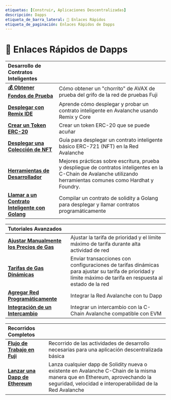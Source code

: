 ```yaml
---
etiquetas: [Construir, Aplicaciones Descentralizadas]
descripción: Dapps
etiqueta_de_barra_lateral: 🔗 Enlaces Rápidos
etiqueta_de_paginación: Enlaces Rápidos de Dapps
---
```


# 🔗 Enlaces Rápidos de Dapps

| Desarrollo de Contratos Inteligentes       |   |
| :------------------------------------------------- | :-------------------------------------------------------------------------------------------------------------------------------------------------- |
| [**💰 Obtener Fondos de Prueba**](/build/dapp/smart-contracts/get-funds-faucet.md)      | Cómo obtener un "chorrito" de AVAX de prueba del grifo de la red de pruebas Fuji |
| [**Desplegar con Remix IDE**](/build/dapp/smart-contracts/remix-deploy.md)   | Aprende cómo desplegar y probar un contrato inteligente en Avalanche usando Remix y Core |
| [**Crear un Token ERC-20**](/build/dapp/smart-contracts/erc-20.md)      |  Crear un token ERC-20 que se puede acuñar |
| [**Desplegar una Colección de NFT**](/build/dapp/smart-contracts/nfts/deploy-collection.md)      |  Guía para desplegar un contrato inteligente básico ERC-721 (NFT) en la Red Avalanche |
| [**Herramientas de Desarrollador**](/build/dapp/smart-contracts/toolchains/hardhat.md)      |  Mejores prácticas sobre escritura, prueba y despliegue de contratos inteligentes en la C-Chain de Avalanche utilizando herramientas comunes como Hardhat y Foundry. |
| [**Llamar a un Contrato Inteligente con Golang**](/build/dapp/smart-contracts/abigen.md)      |  Compilar un contrato de solidity a Golang para desplegar y llamar contratos programáticamente |

| Tutoriales Avanzados      |   |
| :------------------------------------------------- | :-------------------------------------------------------------------------------------------------------------------------------------------------- |
| [**Ajustar Manualmente los Precios de Gas**](build/dapp/advanced/adjusting-gas-price-during-high-network-activity.md) | Ajustar la tarifa de prioridad y el límite máximo de tarifa durante alta actividad de red |
| [**Tarifas de Gas Dinámicas**](build/dapp/advanced/sending-transactions-with-dynamic-fees-using-javascript.md) | Enviar transacciones con configuraciones de tarifas dinámicas para ajustar su tarifa de prioridad y límite máximo de tarifa en respuesta al estado de la red |
| [**Agregar Red Programáticamente**](build/dapp/advanced/add-avalanche-programmatically.md) | Integrar la Red Avalanche con tu Dapp |
| [**Integración de un Intercambio**](build/dapp/advanced/integrate-exchange.md) | Integrar un intercambio con la C-Chain Avalanche compatible con EVM |

| Recorridos Completos     |   |
| :------------------------------------------------- | :-------------------------------------------------------------------------------------------------------------------------------------------------- |
| [**Flujo de Trabajo en Fuji**](/build/dapp/fuji-workflow.md) | Recorrido de las actividades de desarrollo necesarias para una aplicación descentralizada básica |
| [**Lanzar una Dapp de Ethereum**](/build/dapp/launch-dapp.md) | Lanza cualquier dapp de Solidity nueva o existente en Avalanche C-Chain de la misma manera que en Ethereum, aprovechando la seguridad, velocidad e interoperabilidad de la Red Avalanche |
